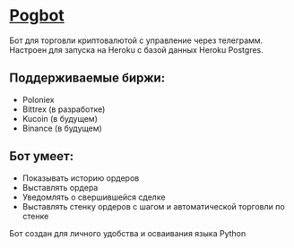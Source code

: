 # [Pogbot](https://t.me/pog_ac_bot)


Бот для торговли криптовалютой с управление через телеграмм. Настроен для запуска на Heroku c базой данных Heroku Postgres.

## Поддерживаемые биржи:
* Poloniex
* Bittrex (в разработке)
* Kucoin  (в будущем)
* Binance (в будущем)
 
## Бот умеет:
* Показывать историю ордеров
* Выставлять ордера 
* Уведомлять о свершившейся сделке
* Выставлять стенку ордеров с шагом и автоматической торговли по стенке 

Бот создан для личного удобства и осваивания языка Python 
